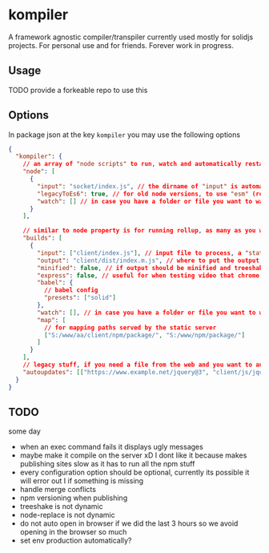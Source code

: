 # kompiler

A framework agnostic compiler/transpiler currently used mostly for solidjs projects. For personal use and for friends. Forever work in progress.

## Usage

TODO provide a forkeable repo to use this

## Options

In package json at the key `kompiler` you may use the following options

```json
{
  "kompiler": {
    // an array of "node scripts" to run, watch and automatically restart
    "node": [
      {
        "input": "socket/index.js", // the dirname of "input" is automatically watched for restarting the node script
        "legacyToEs6": true, // for old node versions, to use "esm" (require vs imports)
        "watch": [] // in case you have a folder or file you want to watch that is outside "input" folder to restart the script. Useful for developing npm packages using "npm link"
      }
    ],

    // similar to node property is for running rollup, as many as you want
    "builds": [
      {
        "input": ["client/index.js"], // input file to process, a "static file server" is fired on this folder
        "output": "client/dist/index.m.js", // where to put the output
        "minified": false, // if output should be minified and treeshaked
        "express": false, // useful for when testing video that chrome does 206 requests, express is slow the compiler use a faster server but doesnt support 206
        "babel": {
          // babel config
          "presets": ["solid"]
        },
        "watch": [], // in case you have a folder or file you want to watch that is outside "input" folder. Useful for developing npm packages using "npm link". It will trigger a rebuild and possible an update on the browser if anything changes
        "map": [
          // for mapping paths served by the static server
          ["S:/www/aa/client/npm/package/", "S:/www/npm/package/"]
        ]
      }
    ],
    // legacy stuff, if you need a file from the web and you want to automatically update it this will do it. It checks at most 1 time per day and only if the compiler is running
    "autoupdates": [["https://www.example.net/jquery@3", "client/js/jquery.js"]]
  }
}
```

## TODO

some day

- when an exec command fails it displays ugly messages
- maybe make it compile on the server xD I dont like it because makes publishing sites slow as it has to run all the npm stuff
- every configuration option should be optional, currently its possible it will error out I if something is missing
- handle merge conflicts
- npm versioning when publishing
- treeshake is not dynamic
- node-replace is not dynamic
- do not auto open in browser if we did the last 3 hours so we avoid opening in the browser so much
- set env production automatically?
